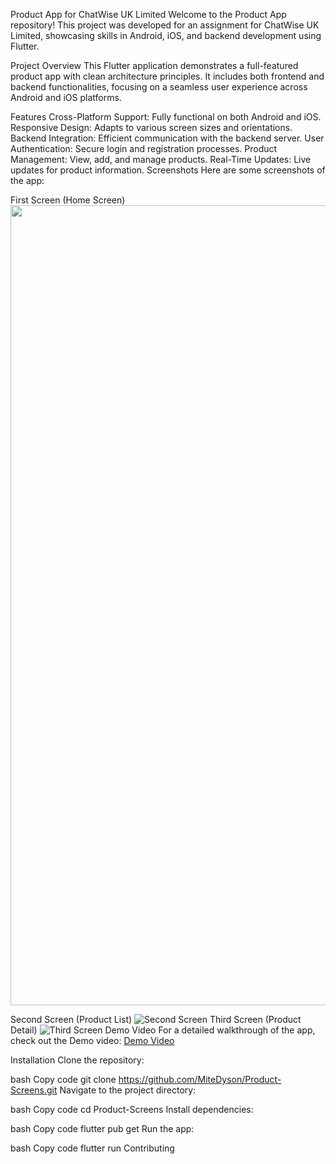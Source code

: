 Product App for ChatWise UK Limited
Welcome to the Product App repository! This project was developed for an assignment for ChatWise UK Limited, showcasing skills in Android, iOS, and backend development using Flutter.

Project Overview
This Flutter application demonstrates a full-featured product app with clean architecture principles. It includes both frontend and backend functionalities, focusing on a seamless user experience across Android and iOS platforms.

Features
Cross-Platform Support: Fully functional on both Android and iOS.
Responsive Design: Adapts to various screen sizes and orientations.
Backend Integration: Efficient communication with the backend server.
User Authentication: Secure login and registration processes.
Product Management: View, add, and manage products.
Real-Time Updates: Live updates for product information.
Screenshots
Here are some screenshots of the app:

First Screen (Home Screen)
<img src="![First screen](https://github.com/user-attachments/assets/a1b21f5d-78e4-4150-bc92-cc469520d377)" width="720" height="1280">

Second Screen (Product List)
![Second Screen](https://github.com/user-attachments/assets/74190175-67b3-4001-b0e8-bf5bb1916d76)
Third Screen (Product Detail)
![Third Screen](https://github.com/user-attachments/assets/48fa3138-407a-4210-bbe3-f4bddebf27e7)
Demo Video
For a detailed walkthrough of the app, check out the Demo video: [Demo Video](https://github.com/user-attachments/assets/2f7f8567-ca10-41de-b13f-dbfaa163dc96)

Installation
Clone the repository:

bash
Copy code
git clone https://github.com/MiteDyson/Product-Screens.git
Navigate to the project directory:

bash
Copy code
cd Product-Screens
Install dependencies:

bash
Copy code
flutter pub get
Run the app:

bash
Copy code
flutter run
Contributing

